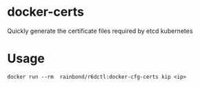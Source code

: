 # docker-certs
Quickly generate the certificate files required by etcd kubernetes

# Usage

```
docker run --rm  rainbond/r6dctl:docker-cfg-certs kip <ip>
```